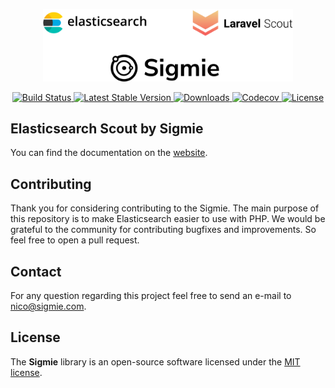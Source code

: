 <p align="center"><a href="https://sigmie.com" target="_blank"><img width="400" src="https://github.com/sigmie/art/blob/main/banners/elasticsearch-scout.png?raw=true"></a></p>

<p align="center">

<a href="https://github.com/sigmie/elasticsearch-scout/actions">
<img src="https://github.com/sigmie/elasticsearch-scout/actions/workflows/tests.yml/badge.svg" alt="Build Status">
</a>

<a href="https://packagist.org/packages/sigmie/elasticsearch-scout">
  <img src="https://img.shields.io/packagist/v/sigmie/elasticsearch-scout" alt="Latest Stable Version">
</a>

<a href="https://packagist.org/packages/sigmie/elasticsearch-scout/stats">
  <img src="https://img.shields.io/packagist/dt/sigmie/elasticsearch-scout.svg" alt="Downloads">
</a>


<a href="https://codecov.io/gh/sigmie/elasticsearch-scout">
  <img alt="Codecov" src="https://codecov.io/gh/sigmie/elasticsearch-scout/graph/badge.svg?token=qSggT3iAaw">
</a>

<a href="https://packagist.org/packages/sigmie/elasticsearch-scout">
  <img src="https://img.shields.io/badge/License-MIT-blue.svg" alt="License"/>
</a>
</p>

</p>

## Elasticsearch Scout by Sigmie

You can find the documentation on the [website](https://sigmie.com).

## Contributing
 Thank you for considering contributing to the Sigmie. The main purpose of this repository is to make Elasticsearch easier to use with PHP. We would be grateful to the community for contributing bugfixes and improvements. So feel free to open a pull request.

## Contact
 For any question regarding this project feel free to send an e-mail to nico@sigmie.com.

## License
The **Sigmie** library is an open-source software licensed under the [MIT license](https://choosealicense.com/licenses/mit).
